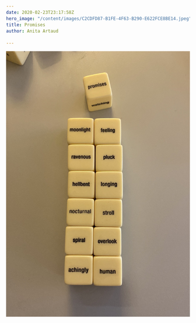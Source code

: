 ```yaml
---
date: 2020-02-23T23:17:58Z
hero_image: "/content/images/C2CDFD87-B1FE-4F63-B290-E622FCE8BE14.jpeg"
title: Promises
author: Anita Artaud

---
```

![moonlight feeling ravenous pluck hellbent longing nocturnal stroll spiral overlook achingly human](/content/images/C2CDFD87-B1FE-4F63-B290-E622FCE8BE14.jpeg "Promises")